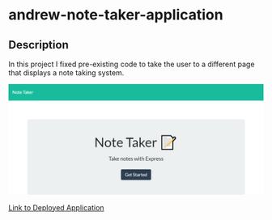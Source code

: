 # andrew-note-taker-application

## Description
In this project I fixed pre-existing code to take the user to a different page that displays a note taking system.

![Screengrab of Website Hompage](./Develop/assets/Module%2011%20Screengrab.png "Screengrab of Website Homepage")

[Link to Deployed Application](https://apowers9.github.io/andrew-note-taker-application/)